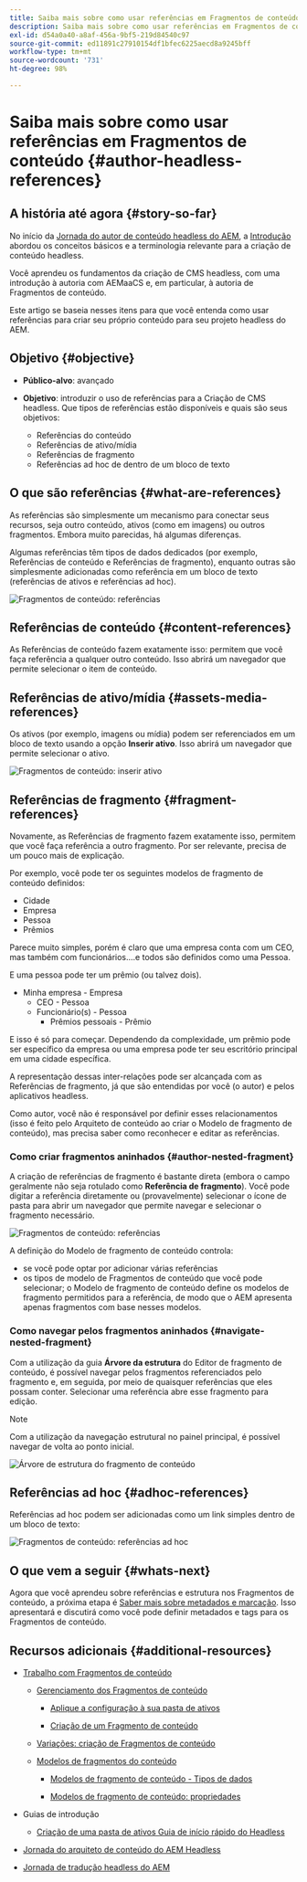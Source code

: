 ```yaml
---
title: Saiba mais sobre como usar referências em Fragmentos de conteúdo
description: Saiba mais sobre como usar referências em Fragmentos de conteúdo para conteúdo, outros fragmentos e outros ativos (mídia). Apresente a necessidade e a mecânica de fragmentos aninhados para a criação de CMS headless.
exl-id: d54a0a40-a8af-456a-9bf5-219d84540c97
source-git-commit: ed11891c27910154df1bfec6225aecd8a9245bff
workflow-type: tm+mt
source-wordcount: '731'
ht-degree: 98%

---
```


# Saiba mais sobre como usar referências em Fragmentos de conteúdo {#author-headless-references}

## A história até agora {#story-so-far}

No início da [Jornada do autor de conteúdo headless do AEM](overview.md), a [Introdução](introduction.md) abordou os conceitos básicos e a terminologia relevante para a criação de conteúdo headless.

Você aprendeu os fundamentos da criação de CMS headless, com uma introdução à autoria com AEMaaCS e, em particular, à autoria de Fragmentos de conteúdo.

Este artigo se baseia nesses itens para que você entenda como usar referências para criar seu próprio conteúdo para seu projeto headless do AEM.

## Objetivo {#objective}

* **Público-alvo**: avançado
* **Objetivo**: introduzir o uso de referências para a Criação de CMS headless. Que tipos de referências estão disponíveis e quais são seus objetivos:

   * Referências do conteúdo
   * Referências de ativo/mídia
   * Referências de fragmento
   * Referências ad hoc de dentro de um bloco de texto

## O que são referências {#what-are-references}

As referências são simplesmente um mecanismo para conectar seus recursos, seja outro conteúdo, ativos (como em imagens) ou outros fragmentos. Embora muito parecidas, há algumas diferenças.

Algumas referências têm tipos de dados dedicados (por exemplo, Referências de conteúdo e Referências de fragmento), enquanto outras são simplesmente adicionadas como referência em um bloco de texto (referências de ativos e referências ad hoc).

![Fragmentos de conteúdo: referências](/help/journey-headless/author/assets/headless-journey-author-references-01.png)

## Referências de conteúdo {#content-references}

As Referências de conteúdo fazem exatamente isso: permitem que você faça referência a qualquer outro conteúdo. Isso abrirá um navegador que permite selecionar o item de conteúdo.

## Referências de ativo/mídia {#assets-media-references}

Os ativos (por exemplo, imagens ou mídia) podem ser referenciados em um bloco de texto usando a opção **Inserir ativo**. Isso abrirá um navegador que permite selecionar o ativo.

![Fragmentos de conteúdo: inserir ativo](/help/journey-headless/author/assets/headless-journey-author-references-02.png)

## Referências de fragmento {#fragment-references}

Novamente, as Referências de fragmento fazem exatamente isso, permitem que você faça referência a outro fragmento. Por ser relevante, precisa de um pouco mais de explicação.

Por exemplo, você pode ter os seguintes modelos de fragmento de conteúdo definidos:

* Cidade
* Empresa
* Pessoa
* Prêmios

Parece muito simples, porém é claro que uma empresa conta com um CEO, mas também com funcionários....e todos são definidos como uma Pessoa.

E uma pessoa pode ter um prêmio (ou talvez dois).

* Minha empresa - Empresa
   * CEO - Pessoa
   * Funcionário(s) - Pessoa
      * Prêmios pessoais - Prêmio

E isso é só para começar. Dependendo da complexidade, um prêmio pode ser específico da empresa ou uma empresa pode ter seu escritório principal em uma cidade específica.

A representação dessas inter-relações pode ser alcançada com as Referências de fragmento, já que são entendidas por você (o autor) e pelos aplicativos headless.

Como autor, você não é responsável por definir esses relacionamentos (isso é feito pelo Arquiteto de conteúdo ao criar o Modelo de fragmento de conteúdo), mas precisa saber como reconhecer e editar as referências.

### Como criar fragmentos aninhados {#author-nested-fragment}

A criação de referências de fragmento é bastante direta (embora o campo geralmente não seja rotulado como **Referência de fragmento**). Você pode digitar a referência diretamente ou (provavelmente) selecionar o ícone de pasta para abrir um navegador que permite navegar e selecionar o fragmento necessário.

![Fragmentos de conteúdo: referências](/help/journey-headless/author/assets/headless-journey-author-references-03.png)

A definição do Modelo de fragmento de conteúdo controla:

* se você pode optar por adicionar várias referências
* os tipos de modelo de Fragmentos de conteúdo que você pode selecionar; o Modelo de fragmento de conteúdo define os modelos de fragmento permitidos para a referência, de modo que o AEM apresenta apenas fragmentos com base nesses modelos.

### Como navegar pelos fragmentos aninhados {#navigate-nested-fragment}

Com a utilização da guia **Árvore da estrutura** do Editor de fragmento de conteúdo, é possível navegar pelos fragmentos referenciados pelo fragmento e, em seguida, por meio de quaisquer referências que eles possam conter. Selecionar uma referência abre esse fragmento para edição.

>[!NOTE]
>
>Com a utilização da navegação estrutural no painel principal, é possível navegar de volta ao ponto inicial.

![Árvore de estrutura do fragmento de conteúdo](/help/assets/content-fragments/assets/cfm-structuretree-02.png)

## Referências ad hoc {#adhoc-references}

Referências ad hoc podem ser adicionadas como um link simples dentro de um bloco de texto:

![Fragmentos de conteúdo: referências ad hoc](/help/journey-headless/author/assets/headless-journey-author-references-04.png)

## O que vem a seguir {#whats-next}

Agora que você aprendeu sobre referências e estrutura nos Fragmentos de conteúdo, a próxima etapa é [Saber mais sobre metadados e marcação](metadata-tagging.md). Isso apresentará e discutirá como você pode definir metadados e tags para os Fragmentos de conteúdo.

## Recursos adicionais {#additional-resources}

* [Trabalho com Fragmentos de conteúdo](/help/assets/content-fragments/content-fragments.md)

   * [Gerenciamento dos Fragmentos de conteúdo](/help/assets/content-fragments/content-fragments-managing.md)

      * [Aplique a configuração à sua pasta de ativos](/help/assets/content-fragments/content-fragments-configuration-browser.md#apply-the-configuration-to-your-assets-folder)

      * [Criação de um Fragmento de conteúdo](/help/assets/content-fragments/content-fragments-managing.md#creating-a-content-fragment)
   * [Variações: criação de Fragmentos de conteúdo](/help/assets/content-fragments/content-fragments-variations.md)

   * [Modelos de fragmentos do conteúdo](/help/assets/content-fragments/content-fragments-models.md)

      * [Modelos de fragmento de conteúdo - Tipos de dados](/help/assets/content-fragments/content-fragments-models.md#data-types)

      * [Modelos de fragmento de conteúdo: propriedades](/help/assets/content-fragments/content-fragments-models.md#properties)


* Guias de introdução
   * [Criação de uma pasta de ativos Guia de início rápido do Headless](/help/sites-developing/headless/getting-started/create-assets-folder.md)

* [Jornada do arquiteto de conteúdo do AEM Headless](/help/journey-headless/architect/overview.md)

* [Jornada de tradução headless do AEM](/help/journey-headless/translation/overview.md)
